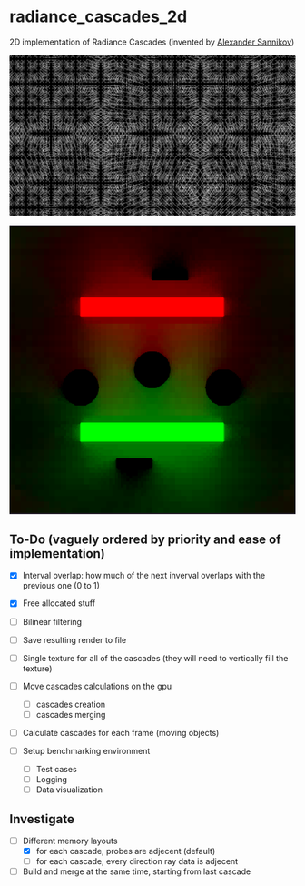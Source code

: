 # radiance\_cascades\_2d

2D implementation of Radiance Cascades (invented by [Alexander Sannikov](https://www.linkedin.com/in/alexander-sannikov-9964aa188/))

![radiance\_cascades\_rays](images/radiance_rays.png)

![radiance\_cascades\_scene](images/randiance_scene.png)

## To-Do (vaguely ordered by priority and ease of implementation)

- [x] Interval overlap: how much of the next inverval overlaps with the previous one (0 to 1)

- [x] Free allocated stuff

- [ ] Bilinear filtering

- [ ] Save resulting render to file

- [ ] Single texture for all of the cascades (they will need to vertically fill the texture)

- [ ] Move cascades calculations on the gpu
    - [ ] cascades creation
    - [ ] cascades merging

- [ ] Calculate cascades for each frame (moving objects)

- [ ] Setup benchmarking environment
    - [ ] Test cases
    - [ ] Logging
    - [ ] Data visualization

## Investigate

- [ ] Different memory layouts
    - [x] for each cascade, probes are adjecent (default)
    - [ ] for each cascade, every direction ray data is adjecent

- [ ] Build and merge at the same time, starting from last cascade
